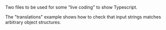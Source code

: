 Two files to be used for some "live coding" to show Typescript.

The "translations" example shows how to check that input strings matches arbitrary object structures.
